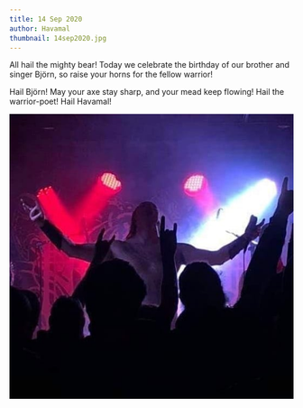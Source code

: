 ```yaml
---
title: 14 Sep 2020
author: Havamal
thumbnail: 14sep2020.jpg
---
```


All hail the mighty bear! Today we celebrate the birthday of our brother and singer Björn, so raise your horns for the fellow warrior!

Hail Björn! May your axe stay sharp, and your mead keep flowing! Hail the warrior-poet! Hail Havamal!

![14sep2020.jpg](./14sep2020.jpg)
